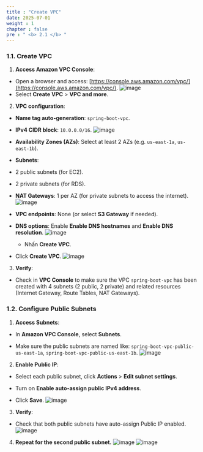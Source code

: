 ```yaml
---
title : "Create VPC"
date: 2025-07-01
weight : 1
chapter : false
pre : " <b> 2.1 </b> "
---
```

### 1.1. Create VPC

1. **Access Amazon VPC Console**:
- Open a browser and access: [https://console.aws.amazon.com/vpc/](https://console.aws.amazon.com/vpc/).
![image](/images/tao_vpc/screenshot_1752387940.png)
- Select **Create VPC** > **VPC and more**.

2. **VPC configuration**:
- **Name tag auto-generation**: `spring-boot-vpc`.
- **IPv4 CIDR block**: `10.0.0.0/16`.
![image](/images/tao_vpc/screenshot_1752388342.png)
- **Availability Zones (AZs)**: Select at least 2 AZs (e.g. `us-east-1a`, `us-east-1b`).

- **Subnets**:
- 2 public subnets (for EC2).

- 2 private subnets (for RDS).

- **NAT Gateways**: 1 per AZ (for private subnets to access the internet).
   ![image](/images/tao_vpc/screenshot_1752388383.png)
- **VPC endpoints**: None (or select **S3 Gateway** if needed).

- **DNS options**: Enable **Enable DNS hostnames** and **Enable DNS resolution**.
   ![image](/images/tao_vpc/screenshot_1752388459.png)
   - Nhấn **Create VPC**.
- Click **Create VPC**.
   ![image](/images/tao_vpc/screenshot_1752388666.png)
3. **Verify**:

- Check in **VPC Console** to make sure the VPC `spring-boot-vpc` has been created with 4 subnets (2 public, 2 private) and related resources (Internet Gateway, Route Tables, NAT Gateways).

### 1.2. Configure Public Subnets

1. **Access Subnets**:

- In **Amazon VPC Console**, select **Subnets**.

- Make sure the public subnets are named like: `spring-boot-vpc-public-us-east-1a`, `spring-boot-vpc-public-us-east-1b`.
   ![image](/images/cau_hinh_public_subnets/screenshot_1752388960.png)
2. **Enable Public IP**:

- Select each public subnet, click **Actions** > **Edit subnet settings**.

- Turn on **Enable auto-assign public IPv4 address**.

- Click **Save**.
   ![image](/images/cau_hinh_public_subnets/screenshot_1752388997.png)
3. **Verify**:

- Check that both public subnets have auto-assign Public IP enabled.
   ![image](/images/cau_hinh_public_subnets/screenshot_1752389021.png)
4. **Repeat for the second public subnet.**
   ![image](/images/cau_hinh_public_subnets/screenshot_1752389143.png)
   ![image](/images/cau_hinh_public_subnets/screenshot_1752389179.png)
